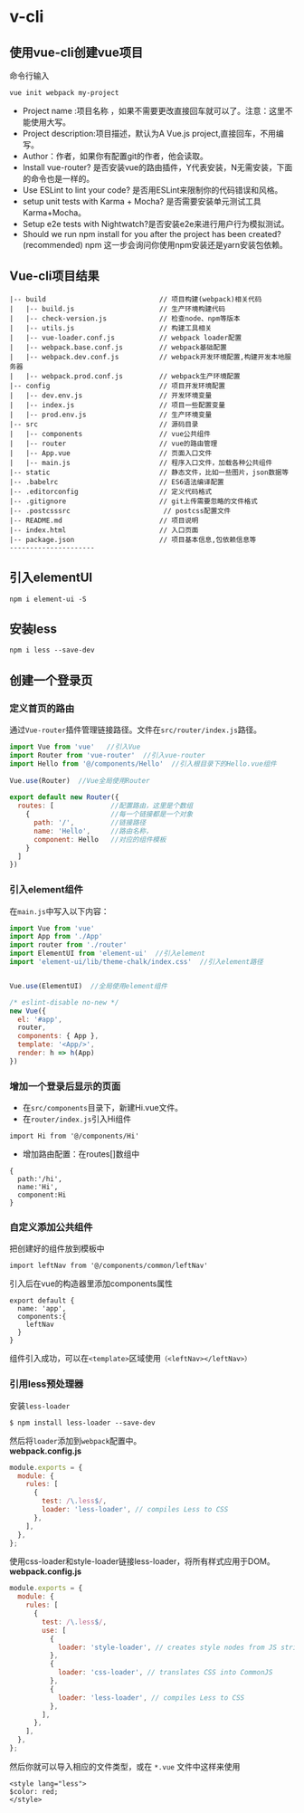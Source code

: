 # v-cli

## 使用vue-cli创建vue项目  
命令行输入
```
vue init webpack my-project
```
* Project name :项目名称 ，如果不需要更改直接回车就可以了。注意：这里不能使用大写。  
* Project description:项目描述，默认为A Vue.js project,直接回车，不用编写。
* Author：作者，如果你有配置git的作者，他会读取。
* Install vue-router? 是否安装vue的路由插件，Y代表安装，N无需安装，下面的命令也是一样的。
* Use ESLint to lint your code? 是否用ESLint来限制你的代码错误和风格。
* setup unit tests with Karma + Mocha? 是否需要安装单元测试工具Karma+Mocha。
* Setup e2e tests with Nightwatch?是否安装e2e来进行用户行为模拟测试。
* Should we run npm install for you after the project has been created? (recommended) npm 这一步会询问你使用npm安装还是yarn安装包依赖。  

## Vue-cli项目结果  
```
|-- build                            // 项目构建(webpack)相关代码
|   |-- build.js                     // 生产环境构建代码
|   |-- check-version.js             // 检查node、npm等版本
|   |-- utils.js                     // 构建工具相关
|   |-- vue-loader.conf.js           // webpack loader配置
|   |-- webpack.base.conf.js         // webpack基础配置
|   |-- webpack.dev.conf.js          // webpack开发环境配置,构建开发本地服务器
|   |-- webpack.prod.conf.js         // webpack生产环境配置
|-- config                           // 项目开发环境配置
|   |-- dev.env.js                   // 开发环境变量
|   |-- index.js                     // 项目一些配置变量
|   |-- prod.env.js                  // 生产环境变量
|-- src                              // 源码目录
|   |-- components                   // vue公共组件
|   |-- router                       // vue的路由管理
|   |-- App.vue                      // 页面入口文件
|   |-- main.js                      // 程序入口文件，加载各种公共组件
|-- static                           // 静态文件，比如一些图片，json数据等
|-- .babelrc                         // ES6语法编译配置
|-- .editorconfig                    // 定义代码格式
|-- .gitignore                       // git上传需要忽略的文件格式
|-- .postcsssrc                       // postcss配置文件
|-- README.md                        // 项目说明
|-- index.html                       // 入口页面
|-- package.json                     // 项目基本信息,包依赖信息等
--------------------- 

```  

## 引入elementUI  

```
npm i element-ui -S
```

## 安装less  
```
npm i less --save-dev
```
## 创建一个登录页  

### 定义首页的路由  
通过`Vue-router`插件管理链接路径。文件在`src/router/index.js`路径。
```javascript
import Vue from 'vue'   //引入Vue
import Router from 'vue-router'  //引入vue-router
import Hello from '@/components/Hello'  //引入根目录下的Hello.vue组件
 
Vue.use(Router)  //Vue全局使用Router
 
export default new Router({
  routes: [              //配置路由，这里是个数组
    {                    //每一个链接都是一个对象
      path: '/',         //链接路径
      name: 'Hello',     //路由名称，
      component: Hello   //对应的组件模板
    }
  ]
})
```
### 引入element组件  

在`main.js`中写入以下内容：
```javascript
import Vue from 'vue'
import App from './App'
import router from './router'
import ElementUI from 'element-ui'  //引入element
import 'element-ui/lib/theme-chalk/index.css'  //引入element路径


Vue.use(ElementUI)  //全局使用element组件

/* eslint-disable no-new */
new Vue({
  el: '#app',
  router,
  components: { App },
  template: '<App/>',
  render: h => h(App)
})
```
### 增加一个登录后显示的页面  
* 在`src/components`目录下，新建Hi.vue文件。
* 在`router/index.js`引入Hi组件
```
import Hi from '@/components/Hi'
```
* 增加路由配置：在routes[]数组中
```
{
  path:'/hi',
  name:'Hi',
  component:Hi
}
```  

### 自定义添加公共组件  

把创建好的组件放到模板中  
```
import leftNav from '@/components/common/leftNav'
```
引入后在vue的构造器里添加components属性  
```
export default {
  name: 'app',
  components:{
    leftNav
  }
}
```
组件引入成功，可以在`<template>`区域使用`（<leftNav></leftNav>）`  

### 引用less预处理器  

安装`less-loader`  
```
$ npm install less-loader --save-dev
```  

然后将`loader`添加到`webpack`配置中。  
**webpack.config.js**  
```javascript
module.exports = {
  module: {
    rules: [
      {
        test: /\.less$/,
        loader: 'less-loader', // compiles Less to CSS
      },
    ],
  },
};
```  
使用css-loader和style-loader链接less-loader，将所有样式应用于DOM。  
**webpack.config.js**  
```javascript
module.exports = {
  module: {
    rules: [
      {
        test: /\.less$/,
        use: [
          {
            loader: 'style-loader', // creates style nodes from JS strings
          },
          {
            loader: 'css-loader', // translates CSS into CommonJS
          },
          {
            loader: 'less-loader', // compiles Less to CSS
          },
        ],
      },
    ],
  },
};
```  
然后你就可以导入相应的文件类型，或在 `*.vue` 文件中这样来使用  
```less
<style lang="less">
$color: red;
</style>
```